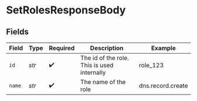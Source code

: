 # SetRolesResponseBody


## Fields

| Field                                       | Type                                        | Required                                    | Description                                 | Example                                     |
| ------------------------------------------- | ------------------------------------------- | ------------------------------------------- | ------------------------------------------- | ------------------------------------------- |
| `id`                                        | *str*                                       | :heavy_check_mark:                          | The id of the role. This is used internally | role_123                                    |
| `name`                                      | *str*                                       | :heavy_check_mark:                          | The name of the role                        | dns.record.create                           |